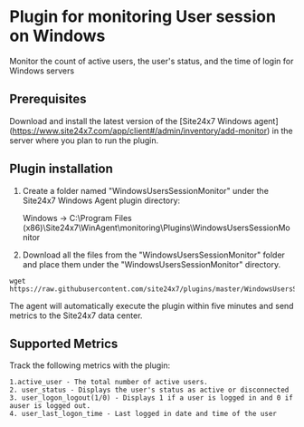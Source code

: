 # Plugin for monitoring User session on Windows

Monitor the count of active users, the user's status, and the time of login for Windows servers

	
## **Prerequisites**

Download and install the latest version of the [Site24x7 Windows agent] (https://www.site24x7.com/app/client#/admin/inventory/add-monitor) in the server where you plan to run the plugin.

## **Plugin installation**

1. Create a folder named "WindowsUsersSessionMonitor" under the Site24x7 Windows Agent plugin directory:

    Windows          ->   C:\Program Files (x86)\Site24x7\WinAgent\monitoring\Plugins\WindowsUsersSessionMonitor

2. Download all the files from the "WindowsUsersSessionMonitor" folder and place them under the "WindowsUsersSessionMonitor" directory.

```
wget https://raw.githubusercontent.com/site24x7/plugins/master/WindowsUsersSessionMonitor/WindowsUsersSessionMonitor.ps1
```

  The agent will automatically execute the plugin within five minutes and send metrics to the Site24x7 data center.
  
## Supported Metrics

Track the following metrics with the plugin:

	1.active_user - The total number of active users.
	2. user_status - Displays the user's status as active or disconnected
	3. user_logon_logout(1/0) - Displays 1 if a user is logged in and 0 if auser is logged out.
	4. user_last_logon_time - Last logged in date and time of the user 
